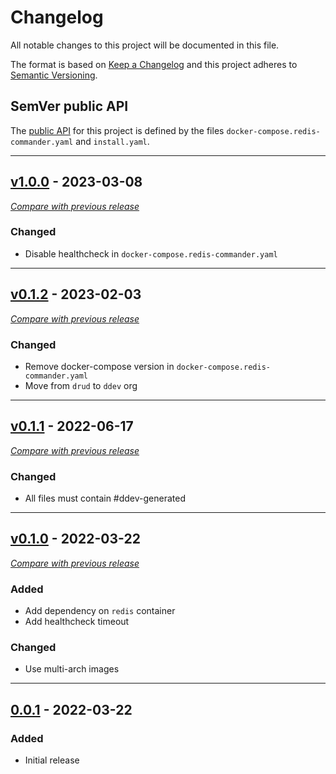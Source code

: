 # Changelog
All notable changes to this project will be documented in this file.

The format is based on [Keep a Changelog](https://keepachangelog.com/en/)
and this project adheres to [Semantic Versioning](https://semver.org/spec/v2.0.0.html).


## SemVer public API

The [public API](https://semver.org/spec/v2.0.0.html#spec-item-1) for this project is defined by the files `docker-compose.redis-commander.yaml` and `install.yaml`.

---

## [v1.0.0](https://github.com/ddev/ddev-redis-commander/releases/tag/v1.0.0) - 2023-03-08
[_Compare with previous release_](https://github.com/ddev/ddev-redis-commander/compare/v0.1.2...v1.0.0)


### Changed

- Disable healthcheck in `docker-compose.redis-commander.yaml`


---

## [v0.1.2](https://github.com/ddev/ddev-redis-commander/releases/tag/v0.1.2) - 2023-02-03
[_Compare with previous release_](https://github.com/ddev/ddev-redis-commander/compare/v0.1.1...v0.1.2)


### Changed

- Remove docker-compose version in `docker-compose.redis-commander.yaml`
- Move from `drud` to `ddev` org

---


## [v0.1.1](https://github.com/ddev/ddev-redis-commander/releases/tag/v0.1.1) - 2022-06-17
[_Compare with previous release_](https://github.com/ddev/ddev-redis-commander/compare/v0.1.0...v0.1.1)


### Changed

- All files must contain #ddev-generated

---

## [v0.1.0](https://github.com/ddev/ddev-redis-commander/releases/tag/v0.1.0) - 2022-03-22
[_Compare with previous release_](https://github.com/ddev/ddev-redis-commander/compare/0.0.1...v0.1.0)

### Added

- Add dependency on `redis` container
- Add healthcheck timeout

### Changed

- Use multi-arch images

---

## [0.0.1](https://github.com/ddev/ddev-redis-commander/releases/tag/0.0.1) - 2022-03-22

### Added
- Initial release
